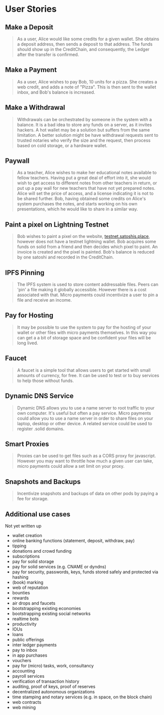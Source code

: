 # User Stories

## **Make a Deposit**

> As a user, Alice would like some credits for a given wallet.  She obtains a deposit address, then sends a deposit to that address.  The funds should show up in the CreditChain, and consequently, the Ledger after the transfer is confirmed.

## **Make a Payment**

> As a user, Alice wishes to pay Bob, 10 units for a pizza.  She creates a web credit, and adds a note of "Pizza".  This is then sent to the wallet inbox, and Bob's balance is increased.

## **Make a Withdrawal**

> Withdrawals can be orchestrated by someone in the system with a balance.  It is a bad idea to store any funds on a server, as it invites hackers.  A hot wallet may be a solution but suffers from the same limitation.  A better solution might be have withdrawal requests sent to trusted notaries who verify the size and the request, then process based on cold storage, or a hardware wallet.

## **Paywall**

> As a teacher, Alice wishes to make her educational notes available to fellow teachers. Having put a great deal of effort into it, she would wish to get access to different notes from other teachers in return, or put up a pay wall for new teachers that have not yet prepared notes. Alice will set the price of access, and a license indicating it is not to be shared further. Bob, having obtained some credits on Alice's system purchases the notes, and starts working on his own presentations, which he would like to share in a similar way.



## **Paint a pixel on Lightning Testnet**

> Bob wishes to paint a pixel on the website, [testnet.satoshis.place](https://testnet.satoshis.place/), however does not have a testnet lightning wallet.  Bob acquires some funds on solid from a friend and then decides which pixel to paint.  An invoice is created and the pixel is painted.  Bob's balance is reduced by one satoshi and recorded in the CreditChain.

## **IPFS Pinning**

> The IPFS system is used to store content addressable files.  Peers can 'pin' a file making it globally accessible.  However there is a cost associated with that.  Micro payments could incentivize a user to pin a file and receive an income.

## **Pay for Hosting**

> It may be possible to use the system to pay for the hosting of your wallet or other files with micro payments themselves.  In this way you can get a a bit of storage space and be confident your files will be long lived.

## **Faucet**

> A faucet is a simple tool that allows users to get started with small amounts of currency, for free.  It can be used to test or to buy services to help those without funds.

## **Dynamic DNS Service**

> Dynamic DNS allows you to use a name server to root traffic to your own computer.  It's useful but often a pay service.  Micro payments could allow you to use a name server in order to share files on your laptop, desktop or other device.  A related service could be used to register .solid domains.

## **Smart Proxies**

> Proxies can be used to get files such as a CORS proxy for javascript.  However you may want to throttle how much a given user can take, micro payments could allow a set limit on your proxy.

## Snapshots and Backups

> Incentivize snapshots and backups of data on other pods by paying a fee for storage.

## Additional use cases 

Not yet written up

* wallet creation
* online banking functions \(statement, deposit, withdraw, pay\)
* tipping
* donations and crowd funding
* subscriptions
* pay for solid storage
* pay for solid services \(e.g. CNAME or dyndns\)
* pay for security, passwords, keys, funds stored safely and protected via hashing
* \(book\) marking
* web of reputation
* bounties
* rewards
* air drops and faucets
* bootstrapping existing economies
* bootstrapping existing social networks
* realtime bots
* productivity
* IOUs
* loans
* public offerings
* inter ledger payments
* pay to inbox
* in app purchases
* vouchers
* pay for \(micro\) tasks, work, consultancy
* accounting
* payroll services
* verification of transaction history
* auditing, proof of keys, proof of reserves
* decentralized autonomous organizations
* time stamping and notary services \(e.g. in space, on the block chain\)
* web contracts
* web mining

